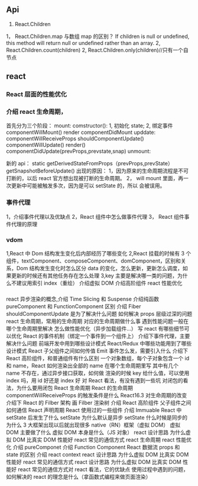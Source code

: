 ## Api

1. React.Children

1， React.Children.map 与数组 map 的区别？
If children is null or undefined, this method will return null or undefined rather than an array.
2, React.Children.count(children)
2, React.Children.only(children)//只有一个自节点

## react

### React 层面的性能优化

### 介绍 react 生命周期，

首先分为三个阶段：
mount:
comstructor():
1, 初始化 state;
2, 绑定事件
componentWillMount()
render
componentDidMount
upddate:
componentWillReceiveProps
shouldComponentUpdate()
componentWillUpdate()
render()
componentDidUpdate(prevProps,prevstate,snap)
unmount:

新的 api：
static getDerivedStateFromProps（prevProps,prevState）
getSnapshotBeforeUpdate()
出现的原因：
1，因为原来的生命周期流程是不可打断的，以后 react 官方想出现被打断的生命周期。
2， will mount 里面，再一次更新中可能被触发多次，因为是可以 setState 的，所以 会被误用。

### 事件代理

1，介绍事件代理以及优缺点
2，React 组件中怎么做事件代理
3， React 组件事件代理的原理

### vdom

1,React 中 Dom 结构发生变化后内部经历了哪些变化
2,React 挂载的时候有 3 个组件，textComponent、composeComponent、domComponent，区别和关系，Dom 结构发生变化时怎么区分 data 的变化，怎么更新，更新怎么调度，如果更新的时候还有其他任务存在怎么处理
3,key 主要是解决哪一类的问题，为什么不建议用索引 index（重绘）
介绍虚拟 DOM
介绍高阶组件
react 性能优化

###

react 异步渲染的概念,介绍 Time Slicing 和 Suspense
介绍纯函数
pureComponent 和 FunctionComponent 区别
介绍 Fiber
shouldComponentUpdate 是为了解决什么问题
如何解决 props 层级过深的问题
react 生命周期，常用的生命周期
对应的生命周期做什么事
遇到性能问题一般在哪个生命周期里解决
怎么做性能优化（异步加载组件...）
写 react 有哪些细节可以优化
React 的事件机制（绑定一个事件到一个组件上）
介绍下事件代理，主要解决什么问题
前端开发中用到哪些设计模式
React/Redux 中哪些功能用到了哪些设计模式
React 子父组件之间如何传值
Emit 事件怎么发，需要引入什么
介绍下 React 高阶组件，和普通组件有什么区别
一个对象数组，每个子对象包含一个 id 和 name，React 如何渲染出全部的 name
在哪个生命周期里写
其中有几个 name 不存在，通过异步接口获取，如何做
渲染的时候 key 给什么值，可以使用 index 吗，用 id 好还是 index 好
对 React 看法，有没有遇到一些坑
对闭包的看法，为什么要用闭包
React 生命周期
React 的生命周期
componentWillReceiveProps 的触发条件是什么
React16.3 对生命周期的改变
介绍下 React 的 Filber 架构
画 Filber 渲染树
介绍 React 高阶组件
父子组件之间如何通信
React 声明周期
React 使用过的一些组件
介绍 Immuable
React 中 setState 后发生了什么
setState 为什么默认是异步
setState 什么时候是同步的
为什么 3 大框架出现以后就出现很多 native（RN）框架（虚拟 DOM）
虚拟 DOM 主要做了什么
虚拟 DOM 本身是什么（JS 对象）
react 设计思路
为什么虚拟 DOM 比真实 DOM 性能好
react 常见的通信方式
react 生命周期
react 性能优化
介绍 pureComponet
介绍 Function Component
React 数据流
props 和 state 的区别
介绍 react context
react 设计思路
为什么虚拟 DOM 比真实 DOM 性能好
react 常见的通信方式
react 设计思路
为什么虚拟 DOM 比真实 DOM 性能好
react 常见的通信方式对 react 看法，它的优缺点
使用过程中遇到的问题，如何解决的
react 的理念是什么（拿函数式编程来做页面渲染）
